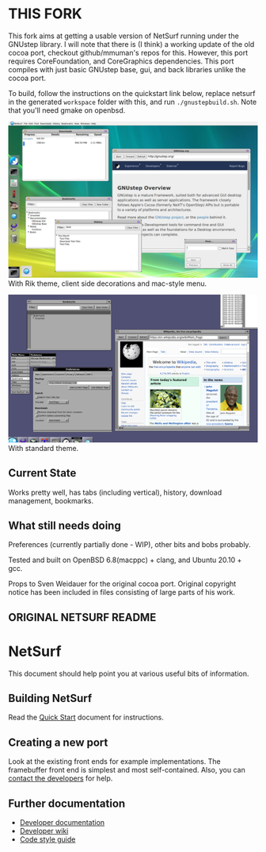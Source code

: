 
THIS FORK
=======

This fork aims at getting a usable version of NetSurf running under the
GNUstep library. I will note that there is (I think) a working update of
the old cocoa port, checkout github/mmuman's repos for this. However,
this port requires CoreFoundation, and CoreGraphics dependencies. This 
port compiles with just basic GNUstep base, gui, and back libraries 
unlike the cocoa port.

To build, follow the instructions on the quickstart link below, replace netsurf in the generated `workspace` folder with this, and run `./gnustepbuild.sh`. Note that you'll need gmake on openbsd.

![Screenshot](/screenshots/screenshot.jpeg)
With Rik theme, client side decorations and mac-style menu.

![Screenshot](/screenshots/screenshot2.png)
With standard theme.

Current State
----------------
Works pretty well, has tabs (including vertical), history, download management, bookmarks.

What still needs doing
----------------
Preferences (currently partially done - WIP), other bits and bobs probably.


Tested and built on OpenBSD 6.8(macppc) + clang, and Ubuntu 20.10 + gcc.


Props to Sven Weidauer for the original cocoa port. Original copyright notice
has been included in files consisting of large parts of his work.

ORIGINAL NETSURF README
----------------

NetSurf
=======

This document should help point you at various useful bits of information.


Building NetSurf
----------------

Read the [Quick Start](docs/quick-start.md) document for instructions.


Creating a new port
-------------------

Look at the existing front ends for example implementations.
The framebuffer front end is simplest and most self-contained.
Also, you can [contact the developers](http://www.netsurf-browser.org/contact/)
for help.


Further documentation
---------------------

* [Developer documentation](http://www.netsurf-browser.org/developers/)
* [Developer wiki](http://wiki.netsurf-browser.org/Documentation/)
* [Code style guide](http://www.netsurf-browser.org/developers/StyleGuide.pdf)

